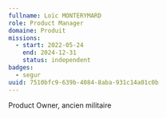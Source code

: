 ```yaml
---
fullname: Loïc MONTERYMARD
role: Product Manager
domaine: Produit
missions:
  - start: 2022-05-24
    end: 2024-12-31
    status: independent
badges:
  - segur
uuid: 7510bfc9-639b-4084-8aba-931c14a01c0b
---
```

Product Owner, ancien militaire